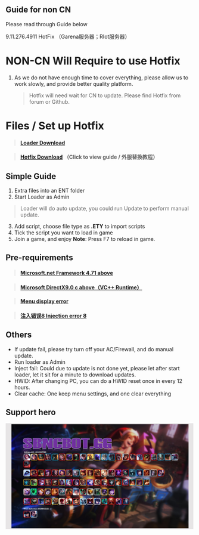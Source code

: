 ## Guide for non CN
Please read through Guide below

9.11.276.4911 HotFix
（Garena服务器；RIot服务器）

# NON-CN Will Require to use Hotfix

 1. As we do not have enough time to cover everything, please allow us to work slowly, and provide better quality platform.
	> Hotfix will need wait for CN to update. Please find Hotfix from forum or Github.
	
# Files / Set up Hotfix
>#### [Loader Download](https://github.com/Entropy-AIO/Dependencies/tree/master/Download)
>
 
>#### [Hotfix Download](https://github.com/Entropy-AIO/Dependencies/tree/master/HotFix) （Click to view guide / 外服替換教程）
>



## Simple Guide

 1. Extra files into an ENT folder
 2. Start Loader as Admin
 >Loader will do auto update, you could run Update to perform manual update.
 3. Add script, choose file type as **.ETY** to import scripts
 4. Tick the script you want to load in game
 5. Join a game, and enjoy
 **Note**: Press F7 to reload in game.



## Pre-requirements
>####   [Microsoft.net Framework 4.71 above](https://dotnet.microsoft.com/download/dotnet-framework)
>

>####   [Microsoft DirectX9.0 c above（VC++ Runtime）](https://www.microsoft.com/zh-cn/download/windows.aspx)
>

>####   [Menu display error](https://github.com/Entropy-AIO/Dependencies/raw/master/%E5%AD%97%E4%BD%93/msjh.ttc)
>

>####   [注入错误8 Injection error 8](https://github.com/Entropy-AIO/Dependencies/raw/master/Other/%E6%B3%A8%E5%85%A5%E9%94%99%E8%AF%AF8%20%E5%88%A0%E9%99%A4Win10%E8%87%AA%E5%B8%A6%E9%98%B2%E7%81%AB%E5%A2%99.rar)



## Others

 - If update fail, please try turn off your AC/Firewall, and do manual update.
 - Run loader as Admin
 - Inject fail: Could due to update is not done yet, please let after start loader, let it sit for a minute to download updates.
 - HWID: After changing PC, you can do a HWID reset once in every 12 hours.
 - Clear cache: One keep menu settings, and one clear everything



## Support hero
  ![支持英雄](https://github.com/Entropy-AIO/Dependencies/blob/master/Other/Champion.jpg)
